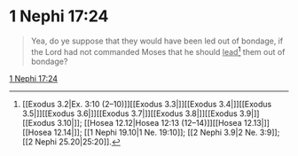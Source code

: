 # 1 Nephi 17:24

> Yea, do ye suppose that they would have been led out of bondage, if the Lord had not commanded Moses that he should <u>lead</u>[^a] them out of bondage?

[1 Nephi 17:24](https://www.churchofjesuschrist.org/study/scriptures/bofm/1-ne/17?lang=eng&id=p24#p24)


[^a]: [[Exodus 3.2|Ex. 3:10 (2–10)]][[Exodus 3.3|]][[Exodus 3.4|]][[Exodus 3.5|]][[Exodus 3.6|]][[Exodus 3.7|]][[Exodus 3.8|]][[Exodus 3.9|]][[Exodus 3.10|]]; [[Hosea 12.12|Hosea 12:13 (12–14)]][[Hosea 12.13|]][[Hosea 12.14|]]; [[1 Nephi 19.10|1 Ne. 19:10]]; [[2 Nephi 3.9|2 Ne. 3:9]]; [[2 Nephi 25.20|25:20]].  
